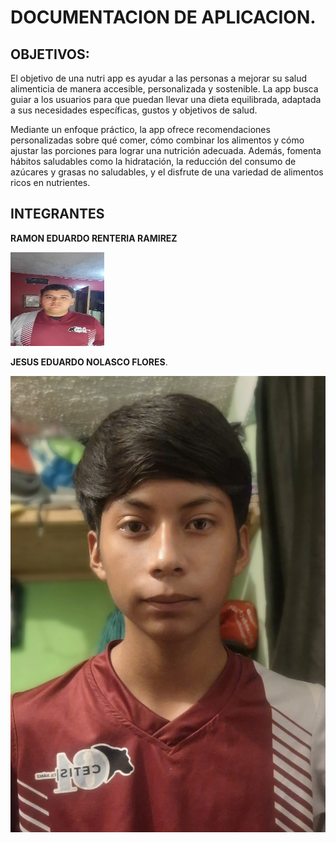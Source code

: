 # DOCUMENTACION DE APLICACION.
## OBJETIVOS:

El objetivo de una nutri app es ayudar a las personas a mejorar su salud alimenticia de manera accesible, personalizada y sostenible. La app busca guiar a los usuarios para que puedan llevar una dieta equilibrada, adaptada a sus necesidades específicas, gustos y objetivos de salud.

Mediante un enfoque práctico, la app ofrece recomendaciones personalizadas sobre qué comer, cómo combinar los alimentos y cómo ajustar las porciones para lograr una nutrición adecuada. Además, fomenta hábitos saludables como la hidratación, la reducción del consumo de azúcares y grasas no saludables, y el disfrute de una variedad de alimentos ricos en nutrientes.



## INTEGRANTES
**RAMON EDUARDO RENTERIA RAMIREZ**

![Ramon Eduardo Renteria Foto](https://github.com/RamonRenteria1/mi-primerproyecto-prepa/blob/main/WhatsApp%20Image%202025-09-18%20at%209.52.13%20AM-convertido-a-150x150.jpeg?raw=true)

**JESUS EDUARDO NOLASCO FLORES**.

![image alt](https://github.com/JesusNolasco35/Mi-primer-repositorio-3-semestre/blob/main/yo.jpg?raw=true)

